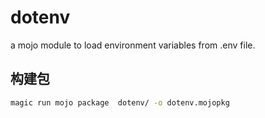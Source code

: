 # dotenv

a mojo module to load environment variables from .env file.




## 构建包

```bash
magic run mojo package  dotenv/ -o dotenv.mojopkg
```